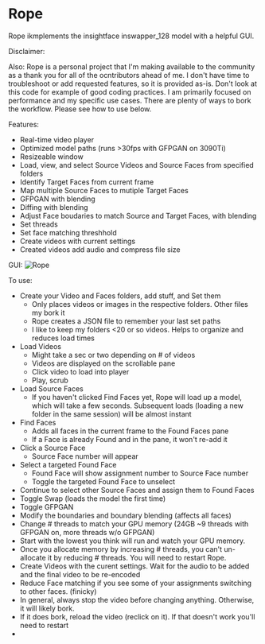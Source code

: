 # Rope
Rope ikmplements the insightface inswapper_128 model with a helpful GUI.

Disclaimer:

Also:
Rope is a personal project that I'm making available to the community as a thank you for all of the ocntributors ahead of me. I don't have time to troubleshoot or add requested features, so it is provided as-is. Don't look at this code for example of good coding practices. I am primarily focused on performance and my specific use cases. There are plenty of ways to bork the workflow. Please see how to use below.

Features:
* Real-time video player
* Optimized model paths (runs >30fps with GFPGAN on 3090Ti)
* Resizeable window
* Load, view, and select Source Videos and Source Faces from specified folders
* Identify Target Faces from current frame
* Map multiple Source Faces to mutiple Target Faces
* GFPGAN with blending
* Diffing with blending
* Adjust Face boudaries to match Source and Target Faces, with blending
* Set threads
* Set face matching threshhold
* Create videos with current settings
* Created videos add audio and compress file size

GUI:
![Rope](https://github.com/Hillobar/Rope/assets/63615199/d4120e5d-6fd4-4c01-88ac-e236d0379832)

To use:
* Create your Video and Faces folders, add stuff, and Set them
  * Only places videos or images in the respective folders. Other files my bork it
  * Rope creates a JSON file to remember your last set paths
  * I like to keep my folders <20 or so videos. Helps to organize and reduces load times
* Load Videos
  * Might take a sec or two depending on # of videos
  * Videos are displayed on the scrollable pane
  * Click video to load into player
  * Play, scrub
* Load Source Faces
  * If you haven't clicked Find Faces yet, Rope will load up a model, which will take a few seconds. Subsequent loads (loading a new folder in the same session) will be almost instant
* Find Faces
  * Adds all faces in the current frame to the Found Faces pane
  * If a Face is already Found and in the pane, it won't re-add it
* Click a Source Face
  * Source Face number will appear
* Select a targeted Found Face
  * Found Face will show assignment number to Source Face number
  * Toggle the targeted Found Face to unselect
* Continue to select other Source Faces and assign them to Found Faces
* Toggle Swap (loads the model the first time)
* Toggle GFPGAN
* Modify the boundaries and boundary blending (affects all faces)
* Change # threads to match your GPU memory (24GB ~9 threads with GFPGAN on, more threads w/o GFPGAN)
 * Start with the lowest you think will run and watch your GPU memory.
 * Once you allocate memory by increasing # threads, you can't un-allocate it by reducing # threads. You will need to restart Rope.
* Create Videos with the curent settings. Wait for the audio to be added and the final video to be re-encoded
* Reduce Face matching if you see some of your assignments switching to other faces. (finicky)
* In general, always stop the video before changing anything. Otherwise, it will likely bork.
* If it does bork, reload the video (reclick on it). If that doesn't work you'll need to restart
* 
  
